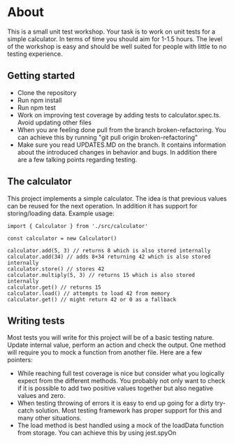 # About

This is a small unit test workshop. Your task is to work on unit tests for a simple calculator. In terms of time you should aim for 1-1.5 hours. The level of the workshop is easy and should be well suited for people with little to no testing experience.

## Getting started

* Clone the repository
* Run npm install
* Run npm test
* Work on improving test coverage by adding tests to calculator.spec.ts. Avoid updating other files
* When you are feeling done pull from the branch broken-refactoring. You can achieve this by running "git pull origin broken-refactoring"
* Make sure you read UPDATES.MD on the branch. It contains information about the introduced changes in behavior and bugs. In addition there are a few talking points regarding testing.

## The calculator

This project implements a simple calculator. The idea is that previous values can be reused for the next operation. In addition it has support for storing/loading data. Example usage:

```
import { Calculator } from './src/calculator'

const calculator = new Calculator()

calculator.add(5, 3) // returns 8 which is also stored internally
calculator.add(34) // adds 8+34 returning 42 which is also stored internally
calculator.store() // stores 42
calculator.multiply(5, 3) // returns 15 which is also stored internally
calculator.get() // returns 15
calculator.load() // attempts to load 42 from memory
calculator.get() // might return 42 or 0 as a fallback
```

## Writing tests

Most tests you will write for this project will be of a basic testing nature. Update internal value, perform an action and check the output. One method will require you to mock a function from another file. Here are a few pointers:

* While reaching full test coverage is nice but consider what you logically expect from the different methods. You probably not only want to check if it is possible to add two positive values together but also negative values and zero.
* When testing throwing of errors it is easy to end up going for a dirty try-catch solution. Most testing framework has proper support for this and many other situations.
* The load method is best handled using a mock of the loadData function from storage. You can achieve this by using jest.spyOn
